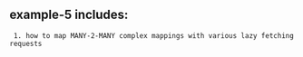 <h2> example-5 includes:</h2>

 ~~~
  1. how to map MANY-2-MANY complex mappings with various lazy fetching requests
~~~